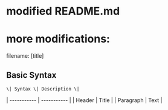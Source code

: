 # modified README.md
# more modifications:
filename: [title]

## Basic Syntax

 	\| Syntax \| Description \|
\| ----------- \| ----------- \|
\| Header \| Title \|
\| Paragraph \| Text \|
